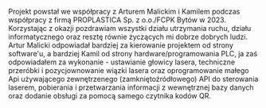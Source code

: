 Projekt powstał we współpracy z Arturem Malickim i Kamilem  podczas współpracy z firmą PROPLASTICA Sp. z o.o./FCPK Bytów w 2023.
Korzystając z okazji pozdrawiam wszystki działu utrzymania ruchu, działu informatycznego oraz resztę równie życzących mi dobrze dobrych ludzi.
Artur Malicki odpowiadał bardziej za kierowanie projektem od strony software'u, a bardziej Kamil od strony hardware/programowania PLC, 
ja zaś odpowiadałem za wykonanie - ustawianie głowicy lasera, techniczne przeróbki i pozycjownowanie wiązki lasera oraz 
oprogramowanie małego Api używającego zewnętrzenego (zamkniętoźródłowego) API do sterowania laserem, pobierania i przetwarzania informacji z wewnętrznej bazy danych oraz 
dodanie obsługi za pomocą samego czytnika kodów QR. 
